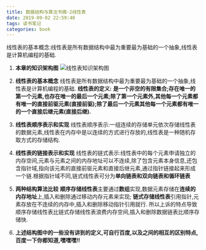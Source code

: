 ```yaml
---
title: 数据结构与算法书摘-2线性表
date: 2019-09-02 22:59:40
tags: 读书笔记
categories: book
---
```

线性表的基本概念:线性表是所有数据结构中最为重要最为基础的一个抽象,线性表是计算机编程的基础.
<!--more-->
 1. **本章的知识架构图**
 ![线性表知识架构图](https://img-blog.csdnimg.cn/20190902222730514.png?x-oss-process=image/watermark,type_ZmFuZ3poZW5naGVpdGk,shadow_10,text_aHR0cHM6Ly9ibG9nLmNzZG4ubmV0L3FxXzIwMzQwNTQ3,size_16,color_FFFFFF,t_70)
 2. **线性表的基本概念**
 	线性表是所有数据结构中最为重要最为基础的一个抽象,线性表是计算机编程的基础.
 	**线性表的定义:** **是一个非空的有限集合;存在唯一的第一个元素,也存在唯一的最后一个元素;除了第一个元素外,其他每一个元素都有唯一的直接前驱元素(直接前驱);除了最后一个元素其他每一个元素都有唯一的一个直接后继元素(直接后继).**
 	
 3. **线性表顺序表示和实现**
 	线性表顺序表示:一组连续的存储单元依次存储线性表的数据元素,线性表在内存中是以连续的方式进行存放的,线性表是一种随机存取方式的存储结构.
 
 
 4. **线性表的链接表示和实现**
 	线性表的链式表示:线性表中的每个元素申请独立的内存空间,元素与元素之间的内存地址可以不连续,除了包含元素本身信息,还包含指针域,指向该元素的直接前驱元素和直接后继元素,通过指针链接起来形成一个链.根据指针域不同,链式线性表可分为**单向链表和双向链表和循环链表**
 	
 5. **两种结构算法比较**
 	**顺序存储线性表**主要通过**数组**实现,数据元素存储在**连续的内存地址**上,插入和删除通过移动内存元素来实现;
 	**链式存储线性表**引用指针,元素存放在不连续的内存中,插入和删除移动指针引用就行.
 	所以上诉的特点导致顺序存储线性表比链式存储线性表浪费内存空间,插入和删除数据链表比顺序存储快.
 	
 6. **上述结构图中的一些没有讲到的定义,可自行百度,以及之间的相互的区别特点,百度一下你都知道,嘿嘿嘿!!**
 	